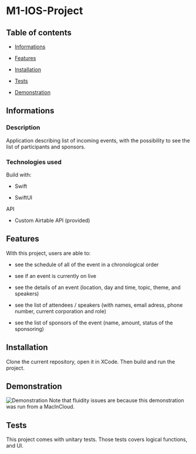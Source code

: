 # M1-IOS-Project

## Table of contents

- [Informations](#Informations)

- [Features](#Features)

- [Installation](#Installation)

- [Tests](#Tests)

- [Demonstration](#Demonstration)

## Informations

### Description

Application describing list of incoming events, with the possibility to see the list of participants and sponsors.

### Technologies used

Build with:

- Swift

- SwiftUI

API

- Custom Airtable API (provided)

## Features

With this project, users are able to: 

- see the schedule of all of the event in a chronological order

- see if an event is currently on live

- see the details of an event (location, day and time, topic, theme, and speakers)

- see the list of attendees / speakers (with names, email adress, phone number, current corporation and role)

- see the list of sponsors of the event (name, amount, status of the sponsoring)


## Installation

Clone the current repository, open it in XCode. Then build and run the project.

## Demonstration
![Demonstration](https://user-images.githubusercontent.com/33179821/113876973-8bca4e00-97b8-11eb-999d-0d9da17adb1e.gif)
Note that fluidity issues are because this demonstration was run from a MacInCloud.

## Tests

This project comes with unitary tests. Those tests covers logical functions, and UI.
